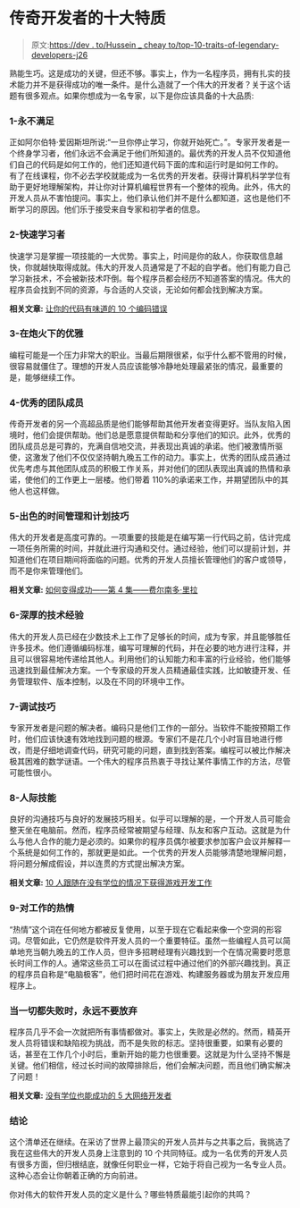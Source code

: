 # 传奇开发者的十大特质

> 原文:[https://dev . to/Hussein _ cheay to/top-10-traits-of-legendary-developers-j26](https://dev.to/hussein_cheayto/top-10-traits-of-legendary-developers-j26)

熟能生巧。这是成功的关键，但还不够。事实上，作为一名程序员，拥有扎实的技术能力并不是获得成功的唯一条件。是什么造就了一个伟大的开发者？关于这个话题有很多观点。如果你想成为一名专家，以下是你应该具备的十大品质:

### **1-永不满足**

正如阿尔伯特·爱因斯坦所说:“一旦你停止学习，你就开始死亡。”。专家开发者是一个终身学习者，他们永远不会满足于他们所知道的。最优秀的开发人员不仅知道他们自己的代码是如何工作的，他们还知道代码下面的库和运行时是如何工作的。
有了在线课程，你不必去学校就能成为一名优秀的开发者。获得计算机科学学位有助于更好地理解架构，并让你对计算机编程世界有一个整体的视角。此外，伟大的开发人员从不害怕提问。事实上，他们承认他们并不是什么都知道，这也是他们不断学习的原因。他们乐于接受来自专家和初学者的信息。

### **2-快速学习者**

快速学习是掌握一项技能的一大优势。事实上，时间是你的敌人，你获取信息越快，你就越快取得成就。伟大的开发人员通常是了不起的自学者。他们有能力自己学习新技术，不会被新技术吓倒。每个程序员都会经历不知道答案的情况。伟大的程序员会找到不同的资源，与合适的人交谈，无论如何都会找到解决方案。

**相关文章:** [让你的代码有味道的 10 个编码错误](https://dev.to/hussein_cheayto/10-coding-mistakes-that-make-your-code-smell-2dlo)

### **3-在炮火下的优雅**

编程可能是一个压力非常大的职业。当最后期限很紧，似乎什么都不管用的时候，很容易就僵住了。理想的开发人员应该能够冷静地处理最紧张的情况，最重要的是，能够继续工作。

### **4-优秀的团队成员**

传奇开发者的另一个高超品质是他们能够帮助其他开发者变得更好。当队友陷入困境时，他们会提供帮助。他们总是愿意提供帮助和分享他们的知识。此外，优秀的团队成员总是可靠的，充满自信地交流，并表现出真诚的承诺。他们被激情所驱使，这激发了他们不仅仅坚持朝九晚五工作的动力。事实上，优秀的团队成员通过优先考虑与其他团队成员的积极工作关系，并对他们的团队表现出真诚的热情和承诺，使他们的工作更上一层楼。他们带着 110%的承诺来工作，并期望团队中的其他人也这样做。

### **5-出色的时间管理和计划技巧**

伟大的开发者是高度可靠的。一项重要的技能是在编写第一行代码之前，估计完成一项任务所需的时间，并就此进行沟通和交付。通过经验，他们可以提前计划，并知道他们在项目期间将面临的问题。优秀的开发人员擅长管理他们的客户或领导，而不是你来管理他们。

**相关文章:** [如何变得成功——第 4 集——费尔南多·里拉](https://dev.to/hussein_cheayto/how-to-become-successful-episode-4-fernando-lira-437n)

### **6-深厚的技术经验**

伟大的开发人员已经在少数技术上工作了足够长的时间，成为专家，并且能够胜任许多技术。他们遵循编码标准，编写可理解的代码，并在必要的地方进行注释，并且可以很容易地传递给其他人。利用他们的认知能力和丰富的行业经验，他们能够迅速找到最佳解决方案。一个专家级的开发人员精通最佳实践，比如敏捷开发、任务管理软件、版本控制，以及在不同的环境中工作。

### **7-调试技巧**

专家开发者是问题的解决者。编码只是他们工作的一部分。当软件不能按预期工作时，他们应该快速有效地找到问题的根源。专家们不是花几个小时盲目地进行修改，而是仔细地调查代码，研究可能的问题，直到找到答案。编程可以被比作解决极其困难的数学谜语。一个伟大的程序员热衷于寻找让某件事情工作的方法，尽管可能性很小。

### **8-人际技能**

良好的沟通技巧与良好的发展技巧相关。似乎可以理解的是，一个开发人员可能会整天坐在电脑前。然而，程序员经常被期望与经理、队友和客户互动。这就是为什么与他人合作的能力是必须的。如果你的程序员偶尔被要求参加客户会议并解释一个系统是如何工作的，那就更是如此。一个优秀的开发人员能够清楚地理解问题，将问题分解成假设，并以连贯的方式提出解决方案。

**相关文章:** [10 人跟随在没有学位的情况下获得游戏开发工作](https://dev.to/hussein_cheayto/10-people-to-follow-to-land-a-job-in-game-development-without-a-degree-4lo)

### 9-对工作的热情

“热情”这个词在任何地方都被反复使用，以至于现在它看起来像一个空洞的形容词。尽管如此，它仍然是软件开发人员的一个重要特征。虽然一些编程人员可以简单地充当朝九晚五的工作人员，但许多招聘经理有兴趣找到一个在情况需要时愿意长时间工作的人。通常这些员工可以在面试过程中通过他们的外部兴趣找到。真正的程序员自称是“电脑极客”，他们把时间花在游戏、构建服务器或为朋友开发应用程序上。

### 当一切都失败时，永远不要放弃

程序员几乎不会一次就把所有事情都做对。事实上，失败是必然的。然而，精英开发人员将错误和缺陷视为挑战，而不是失败的标志。坚持很重要，如果有必要的话，甚至在工作几个小时后，重新开始的能力也很重要。这就是为什么坚持不懈是关键。他们相信，经过长时间的故障排除后，他们会解决问题，而且他们确实解决了问题！

**相关文章:** [没有学位也能成功的 5 大网络开发者](https://dev.to/hussein_cheayto/top-5-web-developers-you-should-follow-to-succeed-without-a-degree-25lg)

### **结论**

这个清单还在继续。在采访了世界上最顶尖的开发人员并与之共事之后，我挑选了我在这些伟大的开发人员身上注意到的 10 个共同特征。成为一名优秀的开发人员有很多方面，但归根结底，就像任何职业一样，它始于将自己视为一名专业人员。这种心态会让你朝着正确的方向前进。

你对伟大的软件开发人员的定义是什么？哪些特质最能引起你的共鸣？